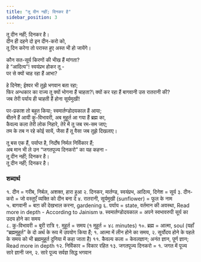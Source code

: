 ```yaml
---
title: "तू दीन नहीं; दिनकर है"
sidebar_position: 3
---
```


तू दीन नहीं; दिनकर है।\
दीन ही दहने दो इन दीन-करो को,\
तू दिन करेगा तो परास्त हुए अस्त भी हो जायेंगे। 

कौन सत-सूर्य किरणों की भीख हैं मांगता?\
हे “आदित्य”! स्वयंप्रभ होकर तू - \
पर से क्यों चाह रहा हैं आभा?

हे दिनेश; ईश्वर भी तुझे भगवान बता रहा; \
फिर अन्धकार का राज्य तू क्यों भोगना हैं चाहता?\ 
क्यों कर रहा हैं बागवानी उस रातरानी की? \
जब तेरी पर्याय ही चाहती हैं होना सूर्यमुखी! 

पर-प्रकाश तो बहुत किया; स्वमार्तण्डोदयकाल हैं आया;\
बीतने हैं आयी कु-विभावरी, अब मुहूर्त आ गया हैं ब्रह्म का,\
कैवल्य कला तेरी लोक निहारे, तेरे में तू जब रम-सम जाए;\
तम के तब न रहे कोई सायें, जैसा हैं तू वैसा जब तुझे दिखलाए। 

तू बस एक हैं, पर्याप्त है, निर्दोष निर्मल निर्विकार हैं;\
अब मान भी ले उन “जगतपूज्य दिनकरो” का यह कहना - \
तू दीन नहीं; दिनकर है।  \
तू दीन नहीं; दिनकर है।

### शब्दार्थ

१. दीन = गरीब, निर्बल, अशक्त, हारा हुआ
२. दिनकर, मार्तण्ड, स्वयंप्रभ, आदित्य, दिनेश = सूर्य 
३. दीन-करो = जो वस्तुएँ व्यक्ति को दीन बना दे 
४. रातरानी, सूर्यमुखी (sunflower) = फूल के नाम  
५. बागवानी = बाग़ की देखभाल करना, gardening
६. पर्याय = state, वर्तमान की अवस्था, Read more in depth - According to Jainism 
७. स्वमार्तण्डोदयकाल = अपने स्वभावरुपी सूर्य का उदय होने का समय  
८. कु-विभावरी = बुरी रात्रि 
९. मुहूर्त = समय (१ मुहूर्त = ४८ minutes)
१०. ब्रह्म = आत्मा, soul (यहाँ “ब्रह्ममुहूर्त” के दो अर्थ के रूप में उपयोग किया हैं; १. आत्मा में लीन होने का समय, २. सूर्योदय होने के पहले के समय को भी ब्रह्ममुहूर्त दुनिया में कहा जाता है) 
११. कैवल्य कला = केवलज्ञान; अनंत ज्ञान, पूर्ण ज्ञान; Read more in depth 
१२. निर्विकार = विकार रहित
१३. जगतपूज्य दिनकरो = १. जगत में पूज्य सारे ज्ञानी जन, २. सारे पूज्य सर्वज्ञ सिद्ध भगवान 